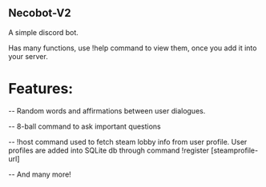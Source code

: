 ## Necobot-V2
A simple discord bot.

Has many functions, use !help command to view them, once you add it into your server.

# Features:

-- Random words and affirmations between user dialogues.

-- 8-ball command to ask important questions

-- !host command used to fetch steam lobby info from user profile. User profiles are added into SQLite db through command !register [steamprofile-url]

-- And many more!
